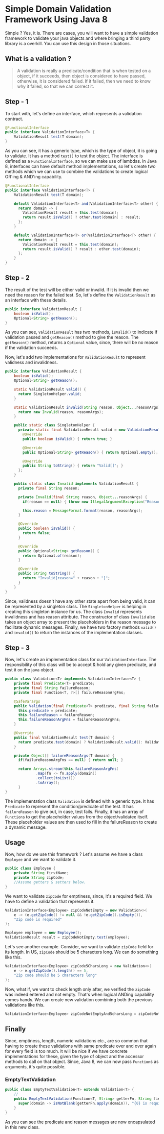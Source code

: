 # Simple Domain Validation Framework Using Java 8
Simple ? Yes, it is. There are cases, you will want to have a simple validation framework to validate your java objects and where bringing a third party library is a overkill. You can use this design in those situations.

## What is a validation ?
>A validation is really a predicate/condition that is when tested on a object, if it succeeds, then object is considered to have passed, otherwise, it is considered failed. If it failed, then we need to know why it failed, so that we can correct it.

## Step - 1
To start with, let's define an interface, which represents a validation contract.

```Java
@FunctionalInterface
public interface ValidationInterface<T> {
    ValidationResult test(T domain);
}
```
As you can see, it has a generic type, which is the type of object, it is going to validate. It has a method ```test()``` to test the object. The interface is defined as a ```FunctionalInterface```, so we can make use of lambdas. In Java 8, interfaces can have default method implementations, so let's create two methods which we can use to combine the validations to create logical OR'ing & AND'ing capability.

```Java
@FunctionalInterface
public interface ValidationInterface<T> {
    ValidationResult test(T domain);

    default ValidationInterface<T> and(ValidationInterface<T> other) {
      return domain -> {
        ValidationResult result = this.test(domain);
        return result.isValid() ? other.test(domain) : result;
      };
    }

    default ValidationInterface<T> or(ValidationInterface<T> other) {
      return domain -> {
        ValidationResult result = this.test(domain);
        return result.isValid() ? result : other.test(domain);
      };
    }
}
```
## Step - 2
The result of the test will be either valid or invalid. If it is invalid then we need the reason for the failed test. So, let's define the ```ValidationResult``` as an interface with these details.
```Java
public interface ValidationResult {
    boolean isValid();
    Optional<String> getReason();
}
```
As you can see, ```ValidationResult``` has two methods, ```isValid()``` to indicate if validation passed and ```getReason()``` method to give the reason. The ```getReason()``` method, returns a ```Optional``` value, since, there will be no reason if the validation succeeds.

Now, let's add two implementations for ```ValidationResult``` to represent validness and invalidness.
```Java
public interface ValidationResult {
    boolean isValid();
    Optional<String> getReason();

    static ValidationResult valid() {
      return SingletonHelper.valid;
    }

    static ValidationResult invalid(String reason, Object...reasonArgs) {
      return new Invalid(reason, reasonArgs);
    }

    public static class SingletonHelper {
      private static final ValidationResult valid = new ValidationResult() {
        @Override
        public boolean isValid() { return true; }

        @Override
        public Optional<String> getReason() { return Optional.empty(); }

        @Override
        public String toString() { return "Valid[]"; }
      };
    }

    public static class Invalid implements ValidationResult {
      private final String reason;

      private Invalid(final String reason, Object...reasonArgs) {
        if(reason == null) { throw new IllegalArgumentException("Reason is required"); }

        this.reason = MessageFormat.format(reason, reasonArgs);
      }

      @Override
      public boolean isValid() {
        return false;
      }

      @Override
      public Optional<String> getReason() {
        return Optional.of(reason);
      }

      @Override
      public String toString() {
        return "Invalid[reason=" + reason + "]";
      }
    }
}
```
Since, validness doesn't have any other state apart from being valid, it can be represented by a singleton class. The ```SingletonHelper``` is helping in creating this singleton instance for us. The class ```Invalid``` represents invalidness and has reason attribute. The constructor of class  ```Invalid``` also takes an object array to present the placeholders in the reason message to facilitate dynamic messages. Finally, we have two factory methods ```valid()``` and ```invalid()``` to return the instances of the implementation classes.

## Step - 3
Now, let's create an implementation class for our ```ValidationInterface```. The responsibility of this class will be to accept & hold any given predicate, and test it on the java object.
```Java
public class Validation<T> implements ValidationInterface<T> {
    private final Predicate<T> predicate;
    private final String failureReason;
    private final Function<T, ?>[] failureReasonArgFns;

    @SafeVarargs
    public Validation(final Predicate<T> predicate, final String failureReason, final Function<T, ?>...failureReasonArgFns) {
      this.predicate = predicate;
      this.failureReason = failureReason;
      this.failureReasonArgFns = failureReasonArgFns;
    }

    @Override
    public final ValidationResult test(T domain) {
      return predicate.test(domain) ? ValidationResult.valid(): ValidationResult.invalid(failureReason, failureReasonArgs(domain));
    }

    private Object[] failureReasonArgs(T domain) {
      if(failureReasonArgFns == null) { return null; }

      return Arrays.stream(this.failureReasonArgFns)
              .map(fn -> fn.apply(domain))
              .collect(toList())
              .toArray();
      }
}
```
The implementation class ```Validation``` is defined with a generic type. It has ```Predicate``` to represent the condition/predicate of the test. It has ```failureReason``` to give out, in case, test fails. Finally, it has an array of ```Function```s to get the placeholder values from the object/validatee itself. These placeholder values are then used to fill in the failureReason to create a dynamic message.
## Usage
Now, how do we use this framework ? Let's assume we have a class ```Employee``` and we want to validate it.
```Java
public class Employee {
    private String firstName;
    private String zipCode;   
    //Assume getters & setters below.
}
```
We want to validate ```zipCode``` for emptiness, since, it's a required field. We have to define a validation that represents it.
```Java
ValidationInterface<Employee> zipCodeNotEmpty = new Validation<>(
    e -> (e.getZipCode() != null && !e.getZipCode().isEmpty()),
    "Zip code is required"
);

Employee employee = new Employee();
ValidationResult result = zipCodeNotEmpty.test(employee);
```
Let's see another example. Consider, we want to validate ```zipCode``` field for its length. In US, ```zipCode``` should be 5 characters long. We can do something like this.
```Java
ValidationInterface<Employee> zipCode5CharsLong = new Validation<>(
    e -> e.getZipCode().length() == 5,
    "Zip code should be 5 characters long"
);
```
Now, what if, we want to check length only after, we verified the ```zipCode``` was indeed entered and not empty. That's when logical ANDing capability comes handy. We can create new validation combining both the previous validations like this.
```Java
ValidationInterface<Employee> zipCodeNotEmptyAnd5charsLong = zipCodeNotEmpty.and(zipCode5CharsLong);
```
## Finally
Since, emptiness, length, numeric validations etc., are so common that having to create these validations with same predicate over and over again for every field is too much. It will be nice if we have concrete implementations for these, given the type of object and the accessor methods to call on that object. Since, Java 8, we can now pass ```Function```s as arguments, it's quite possible.
### EmptyTextValidation
```Java
public class EmptyTextValidation<T> extends Validation<T> {
    //
    public EmptyTextValidation(Function<T, String> getterFn, String fieldName) {
      super(domain -> isNotBlank(getterFn.apply(domain)), "{0} is required", d -> fieldName);
    }
}
```
As you can see the predicate and reason messages are now encapsulated in this new class.
